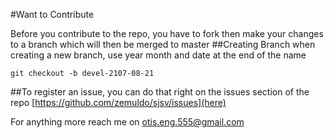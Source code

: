 #Want to Contribute

Before you contribute to the repo, you have to fork then make your changes to a branch which will then be merged to master
##Creating Branch
when creating a new branch, use year month and date at the end of the name
```
git checkout -b devel-2107-08-21

```

##To register an issue, you can do that right on the issues section of the repo [https://github.com/zemuldo/sjsv/issues](here)

For anything more reach me on otis.eng.555@gmail.com

